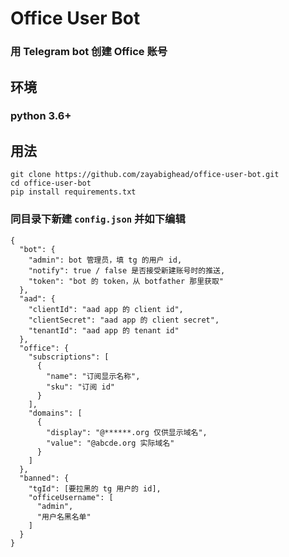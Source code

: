 # Office User Bot

### 用 Telegram bot 创建 Office 账号

## 环境

### python 3.6+

## 用法

```
git clone https://github.com/zayabighead/office-user-bot.git
cd office-user-bot
pip install requirements.txt
```

### 同目录下新建 `config.json` 并如下编辑

```
{
  "bot": {
    "admin": bot 管理员，填 tg 的用户 id,
    "notify": true / false 是否接受新建账号时的推送,
    "token": "bot 的 token，从 botfather 那里获取"
  },
  "aad": {
    "clientId": "aad app 的 client id",
    "clientSecret": "aad app 的 client secret",
    "tenantId": "aad app 的 tenant id"
  },
  "office": {
    "subscriptions": [
      {
        "name": "订阅显示名称",
        "sku": "订阅 id"
      }
    ],
    "domains": [
      {
        "display": "@******.org 仅供显示域名",
        "value": "@abcde.org 实际域名"
      }
    ]
  },
  "banned": {
    "tgId": [要拉黑的 tg 用户的 id],
    "officeUsername": [
      "admin",
      "用户名黑名单"
    ]
  }
}
```


